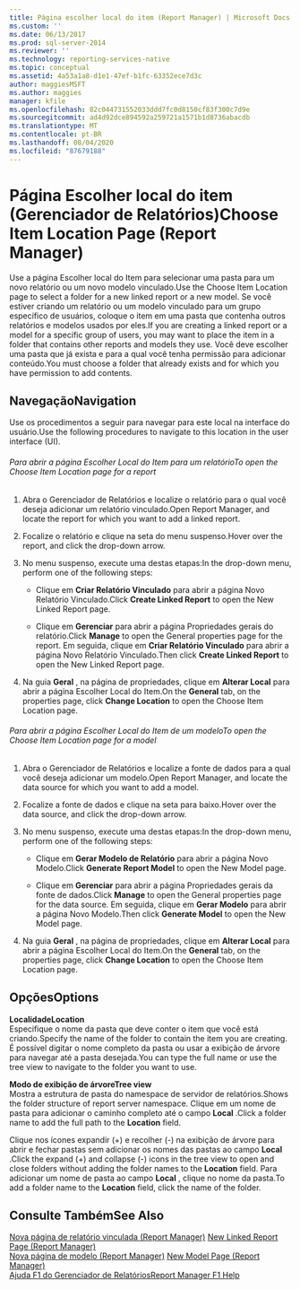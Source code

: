 ```yaml
---
title: Página escolher local do item (Report Manager) | Microsoft Docs
ms.custom: ''
ms.date: 06/13/2017
ms.prod: sql-server-2014
ms.reviewer: ''
ms.technology: reporting-services-native
ms.topic: conceptual
ms.assetid: 4a53a1a8-d1e1-47ef-b1fc-63352ece7d3c
author: maggiesMSFT
ms.author: maggies
manager: kfile
ms.openlocfilehash: 82c044731552033ddd7fc0d8150cf83f300c7d9e
ms.sourcegitcommit: ad4d92dce894592a259721a1571b1d8736abacdb
ms.translationtype: MT
ms.contentlocale: pt-BR
ms.lasthandoff: 08/04/2020
ms.locfileid: "87679188"
---
```

# <a name="choose-item-location-page-report-manager"></a><span data-ttu-id="c2699-102">Página Escolher local do item (Gerenciador de Relatórios)</span><span class="sxs-lookup"><span data-stu-id="c2699-102">Choose Item Location Page (Report Manager)</span></span>
  <span data-ttu-id="c2699-103">Use a página Escolher local do Item para selecionar uma pasta para um novo relatório ou um novo modelo vinculado.</span><span class="sxs-lookup"><span data-stu-id="c2699-103">Use the Choose Item Location page to select a folder for a new linked report or a new model.</span></span> <span data-ttu-id="c2699-104">Se você estiver criando um relatório ou um modelo vinculado para um grupo específico de usuários, coloque o item em uma pasta que contenha outros relatórios e modelos usados por eles.</span><span class="sxs-lookup"><span data-stu-id="c2699-104">If you are creating a linked report or a model for a specific group of users, you may want to place the item in a folder that contains other reports and models they use.</span></span> <span data-ttu-id="c2699-105">Você deve escolher uma pasta que já exista e para a qual você tenha permissão para adicionar conteúdo.</span><span class="sxs-lookup"><span data-stu-id="c2699-105">You must choose a folder that already exists and for which you have permission to add contents.</span></span>  
  
## <a name="navigation"></a><span data-ttu-id="c2699-106">Navegação</span><span class="sxs-lookup"><span data-stu-id="c2699-106">Navigation</span></span>  
 <span data-ttu-id="c2699-107">Use os procedimentos a seguir para navegar para este local na interface do usuário.</span><span class="sxs-lookup"><span data-stu-id="c2699-107">Use the following procedures to navigate to this location in the user interface (UI).</span></span>  
  
###### <a name="to-open-the-choose-item-location-page-for-a-report"></a><span data-ttu-id="c2699-108">Para abrir a página Escolher Local do Item para um relatório</span><span class="sxs-lookup"><span data-stu-id="c2699-108">To open the Choose Item Location page for a report</span></span>  
  
1.  <span data-ttu-id="c2699-109">Abra o Gerenciador de Relatórios e localize o relatório para o qual você deseja adicionar um relatório vinculado.</span><span class="sxs-lookup"><span data-stu-id="c2699-109">Open Report Manager, and locate the report for which you want to add a linked report.</span></span>  
  
2.  <span data-ttu-id="c2699-110">Focalize o relatório e clique na seta do menu suspenso.</span><span class="sxs-lookup"><span data-stu-id="c2699-110">Hover over the report, and click the drop-down arrow.</span></span>  
  
3.  <span data-ttu-id="c2699-111">No menu suspenso, execute uma destas etapas:</span><span class="sxs-lookup"><span data-stu-id="c2699-111">In the drop-down menu, perform one of the following steps:</span></span>  
  
    -   <span data-ttu-id="c2699-112">Clique em **Criar Relatório Vinculado** para abrir a página Novo Relatório Vinculado.</span><span class="sxs-lookup"><span data-stu-id="c2699-112">Click **Create Linked Report** to open the New Linked Report page.</span></span>  
  
    -   <span data-ttu-id="c2699-113">Clique em **Gerenciar** para abrir a página Propriedades gerais do relatório.</span><span class="sxs-lookup"><span data-stu-id="c2699-113">Click **Manage** to open the General properties page for the report.</span></span> <span data-ttu-id="c2699-114">Em seguida, clique em **Criar Relatório Vinculado** para abrir a página Novo Relatório Vinculado.</span><span class="sxs-lookup"><span data-stu-id="c2699-114">Then click **Create Linked Report** to open the New Linked Report page.</span></span>  
  
4.  <span data-ttu-id="c2699-115">Na guia **Geral** , na página de propriedades, clique em **Alterar Local** para abrir a página Escolher Local do Item.</span><span class="sxs-lookup"><span data-stu-id="c2699-115">On the **General** tab, on the properties page, click **Change Location** to open the Choose Item Location page.</span></span>  
  
###### <a name="to-open-the-choose-item-location-page-for-a-model"></a><span data-ttu-id="c2699-116">Para abrir a página Escolher Local do Item de um modelo</span><span class="sxs-lookup"><span data-stu-id="c2699-116">To open the Choose Item Location page for a model</span></span>  
  
1.  <span data-ttu-id="c2699-117">Abra o Gerenciador de Relatórios e localize a fonte de dados para a qual você deseja adicionar um modelo.</span><span class="sxs-lookup"><span data-stu-id="c2699-117">Open Report Manager, and locate the data source for which you want to add a model.</span></span>  
  
2.  <span data-ttu-id="c2699-118">Focalize a fonte de dados e clique na seta para baixo.</span><span class="sxs-lookup"><span data-stu-id="c2699-118">Hover over the data source, and click the drop-down arrow.</span></span>  
  
3.  <span data-ttu-id="c2699-119">No menu suspenso, execute uma destas etapas:</span><span class="sxs-lookup"><span data-stu-id="c2699-119">In the drop-down menu, perform one of the following steps:</span></span>  
  
    -   <span data-ttu-id="c2699-120">Clique em **Gerar Modelo de Relatório** para abrir a página Novo Modelo.</span><span class="sxs-lookup"><span data-stu-id="c2699-120">Click **Generate Report Model** to open the New Model page.</span></span>  
  
    -   <span data-ttu-id="c2699-121">Clique em **Gerenciar** para abrir a página Propriedades gerais da fonte de dados.</span><span class="sxs-lookup"><span data-stu-id="c2699-121">Click **Manage** to open the General properties page for the data source.</span></span> <span data-ttu-id="c2699-122">Em seguida, clique em **Gerar Modelo** para abrir a página Novo Modelo.</span><span class="sxs-lookup"><span data-stu-id="c2699-122">Then click **Generate Model** to open the New Model page.</span></span>  
  
4.  <span data-ttu-id="c2699-123">Na guia **Geral** , na página de propriedades, clique em **Alterar Local** para abrir a página Escolher Local do Item.</span><span class="sxs-lookup"><span data-stu-id="c2699-123">On the **General** tab, on the properties page, click **Change Location** to open the Choose Item Location page.</span></span>  
  
## <a name="options"></a><span data-ttu-id="c2699-124">Opções</span><span class="sxs-lookup"><span data-stu-id="c2699-124">Options</span></span>  
 <span data-ttu-id="c2699-125">**Localidade**</span><span class="sxs-lookup"><span data-stu-id="c2699-125">**Location**</span></span>  
 <span data-ttu-id="c2699-126">Especifique o nome da pasta que deve conter o item que você está criando.</span><span class="sxs-lookup"><span data-stu-id="c2699-126">Specify the name of the folder to contain the item you are creating.</span></span> <span data-ttu-id="c2699-127">É possível digitar o nome completo da pasta ou usar a exibição de árvore para navegar até a pasta desejada.</span><span class="sxs-lookup"><span data-stu-id="c2699-127">You can type the full name or use the tree view to navigate to the folder you want to use.</span></span>  
  
 <span data-ttu-id="c2699-128">**Modo de exibição de árvore**</span><span class="sxs-lookup"><span data-stu-id="c2699-128">**Tree view**</span></span>  
 <span data-ttu-id="c2699-129">Mostra a estrutura de pasta do namespace de servidor de relatórios.</span><span class="sxs-lookup"><span data-stu-id="c2699-129">Shows the folder structure of report server namespace.</span></span> <span data-ttu-id="c2699-130">Clique em um nome de pasta para adicionar o caminho completo até o campo **Local** .</span><span class="sxs-lookup"><span data-stu-id="c2699-130">Click a folder name to add the full path to the **Location** field.</span></span>  
  
 <span data-ttu-id="c2699-131">Clique nos ícones expandir  (+) e recolher (-) na exibição de árvore para abrir e fechar pastas sem adicionar os nomes das pastas ao campo **Local** .</span><span class="sxs-lookup"><span data-stu-id="c2699-131">Click the expand (+) and collapse (-) icons in the tree view to open and close folders without adding the folder names to the **Location** field.</span></span> <span data-ttu-id="c2699-132">Para adicionar um nome de pasta ao campo **Local** , clique no nome da pasta.</span><span class="sxs-lookup"><span data-stu-id="c2699-132">To add a folder name to the **Location** field, click the name of the folder.</span></span>  
  
## <a name="see-also"></a><span data-ttu-id="c2699-133">Consulte Também</span><span class="sxs-lookup"><span data-stu-id="c2699-133">See Also</span></span>  
 <span data-ttu-id="c2699-134">[Nova página de relatório vinculada &#40;Report Manager&#41;](../../2014/reporting-services/new-linked-report-page-report-manager.md) </span><span class="sxs-lookup"><span data-stu-id="c2699-134">[New Linked Report Page &#40;Report Manager&#41;](../../2014/reporting-services/new-linked-report-page-report-manager.md) </span></span>  
 <span data-ttu-id="c2699-135">[Nova página de modelo &#40;Report Manager&#41;](../../2014/reporting-services/new-model-page-report-manager.md) </span><span class="sxs-lookup"><span data-stu-id="c2699-135">[New Model Page &#40;Report Manager&#41;](../../2014/reporting-services/new-model-page-report-manager.md) </span></span>  
 [<span data-ttu-id="c2699-136">Ajuda F1 do Gerenciador de Relatórios</span><span class="sxs-lookup"><span data-stu-id="c2699-136">Report Manager F1 Help</span></span>](../../2014/reporting-services/report-manager-f1-help.md)  
  
  
